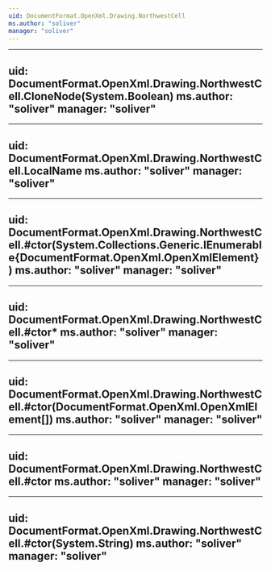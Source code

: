 ```yaml
---
uid: DocumentFormat.OpenXml.Drawing.NorthwestCell
ms.author: "soliver"
manager: "soliver"
---
```


---
uid: DocumentFormat.OpenXml.Drawing.NorthwestCell.CloneNode(System.Boolean)
ms.author: "soliver"
manager: "soliver"
---

---
uid: DocumentFormat.OpenXml.Drawing.NorthwestCell.LocalName
ms.author: "soliver"
manager: "soliver"
---

---
uid: DocumentFormat.OpenXml.Drawing.NorthwestCell.#ctor(System.Collections.Generic.IEnumerable{DocumentFormat.OpenXml.OpenXmlElement})
ms.author: "soliver"
manager: "soliver"
---

---
uid: DocumentFormat.OpenXml.Drawing.NorthwestCell.#ctor*
ms.author: "soliver"
manager: "soliver"
---

---
uid: DocumentFormat.OpenXml.Drawing.NorthwestCell.#ctor(DocumentFormat.OpenXml.OpenXmlElement[])
ms.author: "soliver"
manager: "soliver"
---

---
uid: DocumentFormat.OpenXml.Drawing.NorthwestCell.#ctor
ms.author: "soliver"
manager: "soliver"
---

---
uid: DocumentFormat.OpenXml.Drawing.NorthwestCell.#ctor(System.String)
ms.author: "soliver"
manager: "soliver"
---
